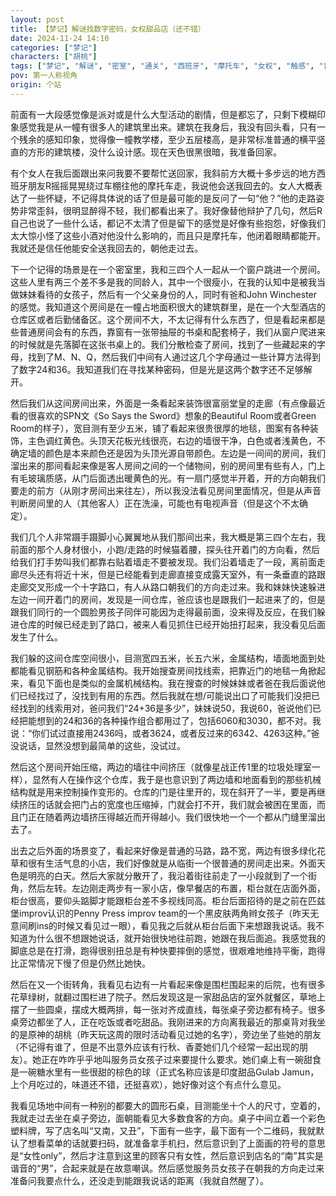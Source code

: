 ```yaml
---
layout: post
title: 【梦记】解谜找数字密码，女权甜品店（还不错）
date: 2024-11-24 14:10
categories: ["梦记"]
characters: ["胡桃"]
tags: ["梦记", "解谜", "密室", "通关", "西班牙", "摩托车", "女权", "触感", "普通故事", "Supernatural"]
pov: 第一人称视角
origin: 个站
---
```


前面有一大段感觉像是派对或是什么大型活动的剧情，但是都忘了，只剩下模糊印象感觉我是从一幢有很多人的建筑里出来。建筑在我身后，我没有回头看，只有一个残余的感知印象，觉得像一幢教学楼，至少五层楼高，是非常标准普通的横平竖直的方形的建筑楼，没什么设计感。现在天色很黑很暗，我准备回家。

有个女人在我后面跟出来问我要不要帮忙送回家，我斜前方大概十多步远的地方西班牙朋友R摇摇晃晃绕过车棚往他的摩托车走，我说他会送我回去的。女人大概表达了一些怀疑，不记得具体说的话了但是最可能的是反问了一句“他？”他的走路姿势非常歪斜，很明显醉得不轻，我们都看出来了。我好像替他辩护了几句，然后R自己也说了一些什么话，都记不太清了但是留下的感觉是好像有些抱怨，好像我们太大惊小怪了这些小酒对他没什么影响的，而且只是摩托车，他闭着眼睛都能开。我就还是信任他能安全送我回去的，朝他走过去。

下一个记得的场景是在一个密室里，我和三四个人一起从一个窗户跳进一个房间。这些人里有两三个差不多是我的同龄人，其中一个很瘦小，在我的认知中是被我当做妹妹看待的女孩子，然后有一个父亲身份的人，同时有爸和John Winchester的感觉。我知道这个房间是在一幢占地面积很大的建筑群里，是在一个大型酒店的仓库区或者后勤储备区。这个房间不大，不太记得有什么东西了，但是看起来都是些普通房间会有的东西，靠窗有一张带抽屉的书桌和配套椅子，我们从窗户爬进来的时候就是先落脚在这张书桌上的。我们分散检查了房间，找到了一些藏起来的字母，找到了M、N、Q，然后我们中间有人通过这几个字母通过一些计算方法得到了数字24和36。我知道我们在寻找某种密码，但是光是这两个数字还不足够解开。

然后我们从这间房间出来，外面是一条看起来装饰很富丽堂皇的走廊（有点像最近看的很喜欢的SPN文《So Says the Sword》想象的Beautiful Room或者Green Room的样子），宽目测有至少五米，铺了看起来很贵很厚的地毯，图案有各种装饰，主色调红黄色。头顶天花板光线很亮，右边的墙很干净，白色或者浅黄色，不确定墙的颜色是本来颜色还是因为头顶光源自带颜色。左边是一间间的房间，我们溜出来的那间看起来像是客人房间之间的一个储物间，别的房间里有些有人，门上有毛玻璃质感，从门后面透出暖黄色的光。有一扇门感觉半开着，开的方向朝我们要走的前方（从刚才房间出来往左），所以我没法看见房间里面情况，但是从声音判断房间里的人（其他客人）正在洗澡，可能也有电视声音（但是这个不太确定）。

我们几个人非常蹑手蹑脚小心翼翼地从我们那间出来，我大概是第三四个左右，我前面的那个人身材很小，小跑/走路的时候猫着腰，探头往开着门的方向看，然后给我们打手势叫我们都靠右贴着墙走不要被发现。我们沿着墙走了一段，离前面走廊尽头还有将近十米，但是已经能看到走廊直接变成露天室外，有一条垂直的路跟走廊交叉形成一个十字路口，有人从路口朝我们的方向走过来。我和妹妹快速躲进左边一间开着门的房间，发现是一间仓库，爸应该也是跟我们一起进来了的，但是跟我们同行的一个圆脸男孩子同伴可能因为走得最前面，没来得及反应，在我们躲进仓库的时候已经走到了路口，被来人看见抓住已经开始扭打起来，我没看见后面发生了什么。

我们躲的这间仓库空间很小，目测宽四五米，长五六米，金属结构，墙面地面到处都能看见钢筋和各种金属结构。我开始搜查房间找线索，把靠近门的地毯一角掀起来，看见下面也是类似的金属机械结构。我在搜查的时候妹妹或者爸在我后面说他们已经找过了，没找到有用的东西。然后我就在想/可能说出口了可能我们没把已经找到的线索用对，爸问我们“24+36是多少”，妹妹说50，我说60，爸说他们已经把能想到的24和36的各种操作组合都用过了，包括6060和3030，都不对。我说：“你们试过直接用2436吗，或者3624，或者反过来的6342、4263这种。”爸没说话，显然没想到最简单的这些，没试过。

然后这个房间开始压缩，两边的墙往中间挤压（就像星战正传1里的垃圾处理室一样），显然有人在操作这个仓库，我于是也意识到了两边墙和地面看到的那些机械结构就是用来控制操作变形的。仓库的门是往里开的，现在斜开了一半，要是再继续挤压的话就会把门占的宽度也压缩掉，门就会打不开，我们就会被困在里面，而且门正在随着两边墙挤压得越近而开得越小。我们很快地一个一个都从门缝里溜出去了。

出去之后外面的场景变了，看起来好像是普通的马路，路不宽，两边有很多绿化花草和很有生活气息的小店，我们好像就是从临街一个很普通的房间走出来。外面天色是明亮的白天。然后大家就分散开了，我沿着街往前走了一小段就到了一个街角，然后左转。左边刚走两步有一家小店，像早餐店的布置，柜台就在店面外面，柜台很高，要仰头踮脚才能跟柜台差不多视线同高。柜台后面招待的是之前在匹兹堡improv认识的Penny Press improv team的一个黑皮肤两角辫女孩子（昨天无意间刷ins的时候又看见过一眼），看见我之后就从柜台后面下来想跟我说话。我不知道为什么很不想跟她说话，就开始很快地往前跑，她跟在我后面追。我感觉我的脚底总是在打滑，跑得很别扭总是有种快要摔倒的感觉，很艰难地维持平衡，跑得比正常情况下慢了但是仍然比她快。

然后在又一个街转角，我看见右边有一片看起来像是围栏围起来的后院，也有很多花草绿树，就翻过围栏进了院子。然后发现这是一家甜品店的室外就餐区，草地上摆了一些圆桌，摆成大概两排，每一张对齐成直线，每张桌子旁边都有椅子。很多桌旁边都坐了人，正在吃饭或者吃甜品。我刚进来的方向离我最近的那桌背对我坐的是原神的胡桃（昨天玩这周的限时活动看见过她的名字），旁边坐了些她的朋友（不记得有谁了，但是不出意外应该有行秋、香菱她们几个经常一起出现的朋友）。她正在咋咋乎乎地叫服务员女孩子过来要提什么要求。她们桌上有一碗甜食是一碗糖水里有一些很甜的棕色的球（正式名称应该是印度甜品Gulab Jamun，上个月吃过的，味道还不错，还挺喜欢），她好像对这个有点什么意见。

我看见场地中间有一种别的都要大的圆形石桌，目测能坐十个人的尺寸，空着的，我就走过去坐在桌子旁边，面朝能看见大多数食客的方向。桌子中间立着一个彩色塑料牌，写了店名叫“又南，又丑”，下面有一些字，最下面有一个二维码，我就默认了想看菜单的话就要扫码，就准备拿手机扫，然后意识到了上面画的符号的意思是“女性only”，然后才注意到这里的顾客只有女性，然后意识到店名的“南”其实是谐音的“男”，合起来就是在故意嘲讽。然后感觉服务员女孩子在朝我的方向走过来准备问我要点什么，还没走到能跟我说话的距离（我就自然醒了）。

